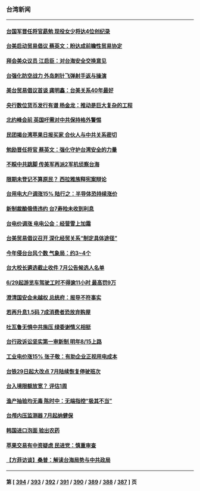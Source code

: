 ### 台湾新闻
---
#### [台国军晋任将官勗勉 现役女少将达4位创纪录](../../pages/ncid1349361/n13769874.md) 
#### [台美启动贸易倡议 蔡英文：盼达成前瞻性贸易协定](../../pages/ncid1349361/n13769941.md) 
#### [拜会美众议员 江启臣：对台海安全交换意见](../../pages/ncid1349361/n13769942.md) 
#### [台强化防空战力 外岛刺针飞弹射手返与操演](../../pages/ncid1349361/n13769934.md) 
#### [美台贸易倡议首谈 龚明鑫：台美关系40年最好](../../pages/ncid1349361/n13769663.md) 
#### [央行数位货币发行有谱 杨金龙：推动是巨大复杂的工程](../../pages/ncid1349361/n13769714.md) 
#### [北约峰会前 英国吁需对中共保持格外警惕](../../pages/ncid1349361/n13769720.md) 
#### [民团揭台湾苹果日报买家 合伙人与中共关系密切](../../pages/ncid1349361/n13769264.md) 
#### [勉励晋任将官 蔡英文：强化守护台湾安全的力量](../../pages/ncid1349361/n13769334.md) 
#### [不睬中共跳脚 传美军再派2军机侦察台海](../../pages/ncid1349361/n13769305.md) 
#### [限期未登记不算原民？ 西拉雅族释宪案辩论](../../pages/ncid1349361/n13769367.md) 
#### [台用电大户调涨15% 陆行之：半导体恐持续涨价](../../pages/ncid1349361/n13769291.md) 
#### [新制裁酿俄债违约 台7寿险未收到利息](../../pages/ncid1349361/n13769286.md) 
#### [台电价调涨 电电公会：经营雪上加霜](../../pages/ncid1349361/n13769287.md) 
#### [台美贸易倡议召开 深化经贸关系“制定具体途径”](../../pages/ncid1349361/n13769345.md) 
#### [今年侵台台风个数 气象局：约3~4个](../../pages/ncid1349361/n13769370.md) 
#### [台大校长遴选截止收件 7月公告候选人名单](../../pages/ncid1349361/n13769369.md) 
#### [6/29起游览车驾驶工时不得逾11小时 最高罚9万](../../pages/ncid1349361/n13769365.md) 
#### [澄清国安会未越权 总统府：报导不符事实](../../pages/ncid1349361/n13769354.md) 
#### [若再升息1.5码 7成消费者恐放弃购屋](../../pages/ncid1349361/n13769351.md) 
#### [吐瓦鲁无惧中共施压 绿委谢情义相挺](../../pages/ncid1349361/n13769330.md) 
#### [台行政诉讼坚实第一审新制 明年8/15上路](../../pages/ncid1349361/n13769355.md) 
#### [工业电价涨15% 张子敬：有助企业正视用电成本](../../pages/ncid1349361/n13769223.md) 
#### [台铁29日起大改点 7月陆续恢复停驶班次](../../pages/ncid1349361/n13769358.md) 
#### [台入境限额放宽？ 评估1周](../../pages/ncid1349361/n13769307.md) 
#### [渔产抽验均无毒 陈时中：无端指控“极其不当”](../../pages/ncid1349361/n13769303.md) 
#### [台颅内压监测器 7月起纳健保](../../pages/ncid1349361/n13769311.md) 
#### [韩国进口泡面 验出农药](../../pages/ncid1349361/n13769312.md) 
#### [苹果交易有中资疑虑 民进党：慎重审查](../../pages/ncid1349361/n13769235.md) 
#### [【方菲访谈】桑普：解读台海局势与中共政局](../../pages/ncid1349361/n13769381.md) 

---
#### 第 [ [394](./394.md) / [393](./393.md) / [392](./392.md) / [391](./391.md) / [390](./390.md) / [389](./389.md) / [388](./388.md) / [387](./387.md) ] 页
